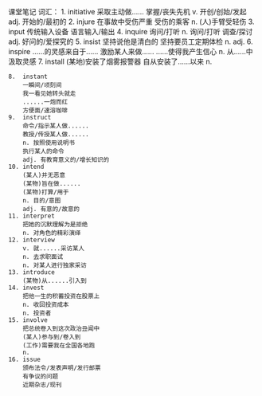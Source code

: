 课堂笔记
词汇：
    1.  initiative
        采取主动做......
        掌握/丧失先机
        v. 开创/创始/发起
        adj. 开始的/最初的
    2.  injure
        在事故中受伤严重
        受伤的乘客
        n. (人)手臂受轻伤
    3.  input
        传统输入设备
        语言输入/输出
    4.  inquire
        询问/打听
        n. 询问/打听
        调查/探讨
        adj. 好问的/爱探究的
    5.  insist
        坚持说他是清白的
        坚持要员工定期体检
        n.
        adj.
    6.  inspire
        ......的灵感来自于......
        激励某人来做......
        ......使得我产生信心
        n. 从......中汲取灵感
    7.  install
        (某地)安装了烟雾报警器
        自从安装了......以来
        n. 

    8.  instant
        一瞬间/顷刻间
        我一看见她转头就走
        ......一炮而红
        方便面/速溶咖啡
    9.  instruct
        命令/指示某人做......
        教授/传授某人做......
        n. 按照使用说明书
        执行某人的命令
        adj. 有教育意义的/增长知识的
    10. intend
        (某人)并无恶意
        (某物)旨在做......
        (某物)打算/用于
        n. 目的/意图
        adj. 有意的/故意的
    11. interpret
        把她的沉默理解为是拒绝
        n. 对角色的精彩演绎
    12. interview
        v. 就......采访某人
        n. 去求职面试
        n. 对某人进行独家采访
    13. introduce
        (某物)从......引入到
    14. invest
        把他一生的积蓄投资在股票上
        n. 收回投资成本
        n. 投资者
    15. involve
        把总统卷入到这次政治丑闻中
        (某人)参与到/卷入到
        (工作)需要我在全国各地跑
        n.
    16. issue
        颁布法令/发表声明/发行邮票
        有争议的问题
        近期杂志/现刊